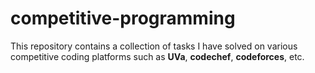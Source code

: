 # competitive-programming
This repository contains a collection of tasks I have solved on various competitive coding platforms such as **UVa**, **codechef**, **codeforces**, etc.
